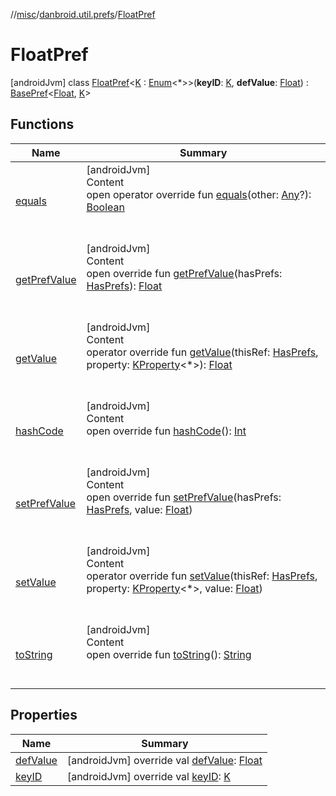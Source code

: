 //[misc](../../index.md)/[danbroid.util.prefs](../index.md)/[FloatPref](index.md)



# FloatPref  
 [androidJvm] class [FloatPref](index.md)<[K](index.md) : [Enum](https://kotlinlang.org/api/latest/jvm/stdlib/kotlin/-enum/index.html)<*>>(**keyID**: [K](index.md), **defValue**: [Float](https://kotlinlang.org/api/latest/jvm/stdlib/kotlin/-float/index.html)) : [BasePref](../-base-pref/index.md)<[Float](https://kotlinlang.org/api/latest/jvm/stdlib/kotlin/-float/index.html), [K](index.md)>    


## Functions  
  
|  Name|  Summary| 
|---|---|
| [equals](../../danbroid.util.resource/-resource-utils/index.md#kotlin/Any/equals/#kotlin.Any?/PointingToDeclaration/)| [androidJvm]  <br>Content  <br>open operator override fun [equals](../../danbroid.util.resource/-resource-utils/index.md#kotlin/Any/equals/#kotlin.Any?/PointingToDeclaration/)(other: [Any](https://kotlinlang.org/api/latest/jvm/stdlib/kotlin/-any/index.html)?): [Boolean](https://kotlinlang.org/api/latest/jvm/stdlib/kotlin/-boolean/index.html)  <br><br><br>
| [getPrefValue](get-pref-value.md)| [androidJvm]  <br>Content  <br>open override fun [getPrefValue](get-pref-value.md)(hasPrefs: [HasPrefs](../-has-prefs/index.md)): [Float](https://kotlinlang.org/api/latest/jvm/stdlib/kotlin/-float/index.html)  <br><br><br>
| [getValue](../-base-pref/get-value.md)| [androidJvm]  <br>Content  <br>operator override fun [getValue](../-base-pref/get-value.md)(thisRef: [HasPrefs](../-has-prefs/index.md), property: [KProperty](https://kotlinlang.org/api/latest/jvm/stdlib/kotlin.reflect/-k-property/index.html)<*>): [Float](https://kotlinlang.org/api/latest/jvm/stdlib/kotlin/-float/index.html)  <br><br><br>
| [hashCode](../../danbroid.util.resource/-resource-utils/index.md#kotlin/Any/hashCode/#/PointingToDeclaration/)| [androidJvm]  <br>Content  <br>open override fun [hashCode](../../danbroid.util.resource/-resource-utils/index.md#kotlin/Any/hashCode/#/PointingToDeclaration/)(): [Int](https://kotlinlang.org/api/latest/jvm/stdlib/kotlin/-int/index.html)  <br><br><br>
| [setPrefValue](set-pref-value.md)| [androidJvm]  <br>Content  <br>open override fun [setPrefValue](set-pref-value.md)(hasPrefs: [HasPrefs](../-has-prefs/index.md), value: [Float](https://kotlinlang.org/api/latest/jvm/stdlib/kotlin/-float/index.html))  <br><br><br>
| [setValue](index.md#danbroid.util.prefs/BasePref/setValue/#danbroid.util.prefs.HasPrefs#kotlin.reflect.KProperty[*]#kotlin.Float/PointingToDeclaration/)| [androidJvm]  <br>Content  <br>operator override fun [setValue](index.md#danbroid.util.prefs/BasePref/setValue/#danbroid.util.prefs.HasPrefs#kotlin.reflect.KProperty[*]#kotlin.Float/PointingToDeclaration/)(thisRef: [HasPrefs](../-has-prefs/index.md), property: [KProperty](https://kotlinlang.org/api/latest/jvm/stdlib/kotlin.reflect/-k-property/index.html)<*>, value: [Float](https://kotlinlang.org/api/latest/jvm/stdlib/kotlin/-float/index.html))  <br><br><br>
| [toString](../../danbroid.util.resource/-resource-utils/index.md#kotlin/Any/toString/#/PointingToDeclaration/)| [androidJvm]  <br>Content  <br>open override fun [toString](../../danbroid.util.resource/-resource-utils/index.md#kotlin/Any/toString/#/PointingToDeclaration/)(): [String](https://kotlinlang.org/api/latest/jvm/stdlib/kotlin/-string/index.html)  <br><br><br>


## Properties  
  
|  Name|  Summary| 
|---|---|
| [defValue](index.md#danbroid.util.prefs/FloatPref/defValue/#/PointingToDeclaration/)|  [androidJvm] override val [defValue](index.md#danbroid.util.prefs/FloatPref/defValue/#/PointingToDeclaration/): [Float](https://kotlinlang.org/api/latest/jvm/stdlib/kotlin/-float/index.html)   <br>
| [keyID](index.md#danbroid.util.prefs/FloatPref/keyID/#/PointingToDeclaration/)|  [androidJvm] override val [keyID](index.md#danbroid.util.prefs/FloatPref/keyID/#/PointingToDeclaration/): [K](index.md)   <br>

